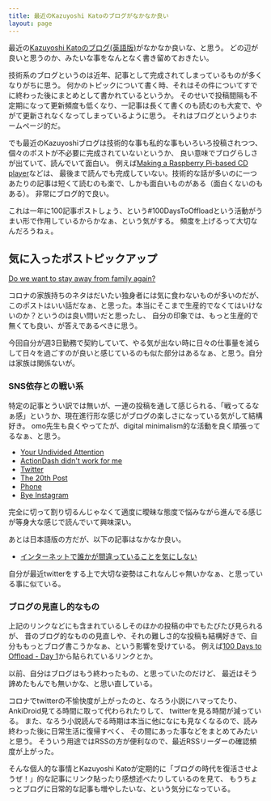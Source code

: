 ```yaml
---
title: 最近のKazuyoshi Katoのブログがなかなか良い
layout: page
---
```

最近の[Kazuyoshi Katoのブログ(英語版)](https://blog.8-p.info/en/)がなかなか良いな、と思う。
どの辺が良いと思うのか、みたいな事をなんとなく書き留めておきたい。

技術系のブログというのは近年、記事として完成されてしまっているものが多くなりがちに思う。
何かのトピックについて書く時、それはその件についてすでに終わった後にまとめとして書かれているというか。
そのせいで投稿間隔も不定期になって更新頻度も低くなり、一記事は長くて書くのも読むのも大変で、やがて更新されなくなってしまっているように思う。
それはブログというよりホームページ的だ。

でも最近のKazuyoshiブログは技術的な事も私的な事もいろいろ投稿されつつ、個々のポストが不必要に完成されていないというか、
良い意味でブログらしさが出ていて、読んでいて面白い。
例えば[Making a Raspberry Pi-based CD player](https://blog.8-p.info/en/2020/08/05/raspi-cd-player/)などは、
最後まで読んでも完成していない。技術的な話が多いのに一つあたりの記事は短くて読むのも楽で、しかも面白いものがある（面白くないのもある）。
非常にブログ的で良い。

これは一年に100記事ポストしょう、という#100DaysToOffloadという活動がうまい形で作用しているからかなぁ、という気がする。
頻度を上げるって大切なんだろうねぇ。

## 気に入ったポストピックアップ

[Do we want to stay away from family again?](https://blog.8-p.info/en/2020/07/31/family/)

コロナの家族持ちのネタはだいたい独身者には気に食わないものが多いのだが、
このポストはいい話だなぁ、と思った。本当にそこまで生産的でなくてはいけないのか？というのは良い問いだと思ったし、
自分の印象では、もっと生産的で無くても良い、が答えであるべきに思う。

今回自分が週3日勤務で契約していて、やる気が出ない時に日々の仕事量を減らして日々を過ごすのが良いと感じているのも似た部分はあるなぁ、と思う。自分は家族は関係ないが。

### SNS依存との戦い系

特定の記事とうい訳では無いが、一連の投稿を通して感じられる、「戦ってるなぁ感」というか、現在進行形な感じがブログの楽しさになっている気がして結構好き。
omo先生も良くやってたが、digital minimalism的な活動を良く頑張ってるなぁ、と思う。

- [Your Undivided Attention](https://blog.8-p.info/en/2020/09/02/your-undivided-attention/)
- [ActionDash didn't work for me](https://blog.8-p.info/en/2020/08/13/action-dash/)
- [Twitter](https://blog.8-p.info/en/2020/08/09/twitter/)
- [The 20th Post](https://blog.8-p.info/en/2020/07/18/20th/)
- [Phone](https://blog.8-p.info/en/2020/07/12/phone/)
- [Bye Instagram](https://blog.8-p.info/en/2020/06/28/instagram/)

完全に切って割り切るんじゃなくて適度に曖昧な態度で悩みながら進んでる感じが等身大な感じで読んでいて興味深い。

あとは日本語版の方だが、以下の記事はなかなか良い。

- [インターネットで誰かが間違っていることを気にしない](https://blog.8-p.info/ja/2019/06/26/duty-calls/)

自分が最近twitterをする上で大切な姿勢はこれなんじゃ無いかなぁ、と思っている事に似ている。

### ブログの見直し的なもの

上記のリンクなどにも含まれているしそのほかの投稿の中でもたびたび見られるが、
昔のブログ的なものの見直しや、それの難しさ的な投稿も結構好きで、自分ももっとブログ書こうかなぁ、という影響を受けている。
例えば[100 Days to Offload - Day 1](https://blog.8-p.info/en/2020/05/21/day-one/)から貼られているリンクとか。

以前、自分はブログはもう終わったもの、と思っていたのだけど、
最近はそう諦めたもんでも無いかな、と思い直している。

コロナでtwitterの不愉快度が上がったのと、なろう小説にハマってたり、AnkiDroid見てる時間に取って代わられたりして、
twitterを見る時間が減っている。
また、なろう小説読んでる時期は本当に他になにも見なくなるので、読み終わった後に日常生活に復帰すべく、
その間にあった事などをまとめてみたいと思う。
そういう用途ではRSSの方が便利なので、最近RSSリーダーの確認頻度が上がった。

そんな個人的な事情とKazuyoshi Katoが定期的に「ブログの時代を復活させようぜ！」的な記事にリンク貼ったり感想述べたりしているのを見て、
もうちょっとブログに日常的な記事も増やしたいな、という気分になっている。